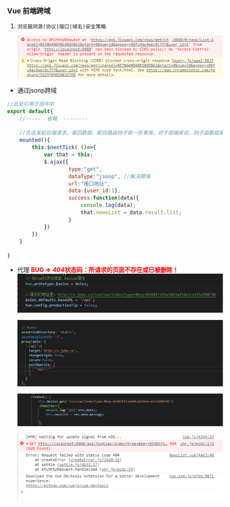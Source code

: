 ### Vue 前端跨域
1. `浏览器同源(协议|端口|域名)安全策略` 

   ![](./bug_img/1.png)

- 通过jsonp跨域 

```js
//此处引用于组件中
export default{
    //-----  省略  --------
    
    //在这发起后端请求，拿回数据，配合路由钩子做一些事情，对于前端来说，钩子函数就是指再所有函数执行前，我先执行了的函数，即钩住我感兴趣的函数，只要它执行，我就先执行。 
    mounted(){   
        this.$nextTick( ()=>{
            var that = this;
            $.ajax({
                    type:"get",
                    dataType:"jsonp", //解决跨域
                    url:"接口地址",
                    data:{user_id:1},
                    success:function(data){
                        console.log(data);
                        that.newsList = data.result.list;
                    }
            })
        })
    }
    
}
```

+ 代理 <span style="color:red"><b>BUG => *404*状态码：所请求的页面不存在或已被删除！</b></span>![](./bug_img/2_1.png)

  ![](./bug_img/2_2.png)

  ![](./bug_img/2_3.png)

  ![](./bug_img/2_4.png)